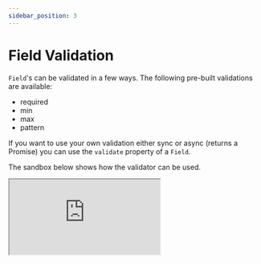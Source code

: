 ```yaml
---
sidebar_position: 3
---
```


# Field Validation

`Field`'s can be validated in a few ways. The following pre-built validations are available:

- required
- min
- max
- pattern

If you want to use your own validation either sync or async (returns a Promise) you can use the `validate` property of a `Field`.

The sandbox below shows how the validator can be used.

<iframe src="https://codesandbox.io/embed/zerry-react-formz-form-validation-forked-cvh97b?fontsize=14&hidenavigation=1&theme=dark"
  style={{ width: "100%", height: 500 }}
     title="zerry-react-formz-form-validation (forked)"
     allow="accelerometer; ambient-light-sensor; camera; encrypted-media; geolocation; gyroscope; hid; microphone; midi; payment; usb; vr; xr-spatial-tracking"
     sandbox="allow-forms allow-modals allow-popups allow-presentation allow-same-origin allow-scripts"
   ></iframe>
